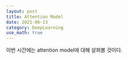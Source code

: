 ```yaml
---
layout: post
title: Attention Model
date: 2021-06-13
category: DeepLearning
use_math: true
---
```


이번 시간에는 attention model에 대해 살펴볼 것이다. 
